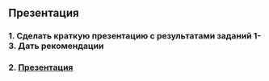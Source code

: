 
## Презентация


### 1. Сделать краткую презентацию с результатами заданий 1-3. Дать рекомендации

### 2. [Презентация](https://github.com/moseevaevgeniya/EasyBot/blob/e87b84830d5fe941766bfcc788463b3fd9c68490/Case-4/%D0%9E%D1%82%D1%87%D0%B5%D1%82%20%D0%BE%20%D1%80%D0%B0%D0%B1%D0%BE%D1%82%D0%B5%20%D0%B8%D0%BD%D1%82%D0%B5%D1%80%D0%BD%D0%B5%D1%82-%D0%BC%D0%B0%D0%B3%D0%B0%D0%B7%D0%B8%D0%BD%D0%B0.pdf)
